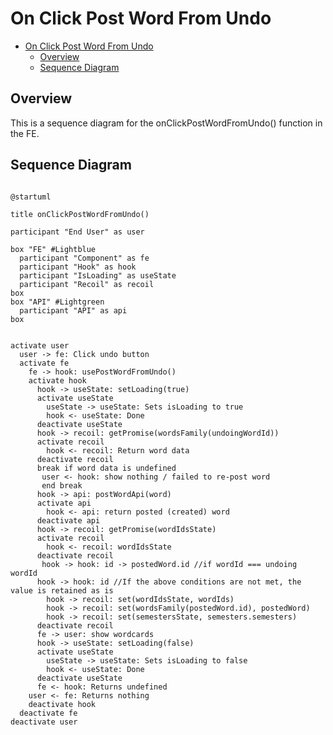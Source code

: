 # On Click Post Word From Undo

<!-- TOC -->

- [On Click Post Word From Undo](#on-click-post-word-from-undo)
  - [Overview](#overview)
  - [Sequence Diagram](#sequence-diagram)

<!-- /TOC -->

## Overview
This is a sequence diagram for the onClickPostWordFromUndo() function in the FE.

## Sequence Diagram
```plantuml

@startuml

title onClickPostWordFromUndo()

participant "End User" as user

box "FE" #Lightblue
  participant "Component" as fe
  participant "Hook" as hook
  participant "IsLoading" as useState
  participant "Recoil" as recoil
box
box "API" #Lightgreen
  participant "API" as api
box


activate user
  user -> fe: Click undo button
  activate fe
    fe -> hook: usePostWordFromUndo()
    activate hook
      hook -> useState: setLoading(true)
      activate useState
        useState -> useState: Sets isLoading to true
        hook <- useState: Done
      deactivate useState
      hook -> recoil: getPromise(wordsFamily(undoingWordId))
      activate recoil
        hook <- recoil: Return word data
      deactivate recoil
      break if word data is undefined
       user <- hook: show nothing / failed to re-post word
       end break
      hook -> api: postWordApi(word)
      activate api
        hook <- api: return posted (created) word
      deactivate api
      hook -> recoil: getPromise(wordIdsState)
      activate recoil
        hook <- recoil: wordIdsState
      deactivate recoil
       hook -> hook: id -> postedWord.id //if wordId === undoing wordId
      hook -> hook: id //If the above conditions are not met, the value is retained as is
        hook -> recoil: set(wordIdsState, wordIds)
        hook -> recoil: set(wordsFamily(postedWord.id), postedWord)
        hook -> recoil: set(semestersState, semesters.semesters)
      deactivate recoil
      fe -> user: show wordcards
      hook -> useState: setLoading(false)
      activate useState
        useState -> useState: Sets isLoading to false
        hook <- useState: Done
      deactivate useState
      fe <- hook: Returns undefined
    user <- fe: Returns nothing
    deactivate hook
  deactivate fe
deactivate user